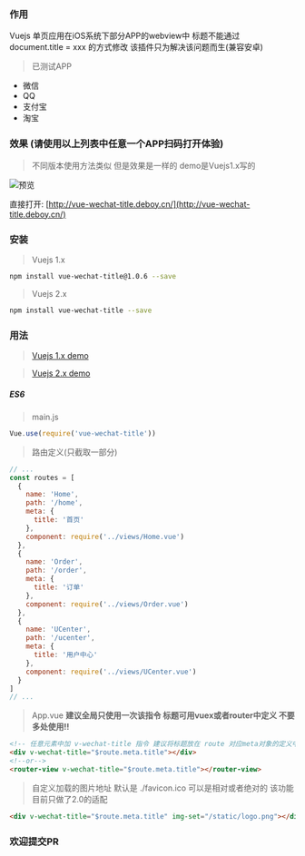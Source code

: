 ### 作用
Vuejs 单页应用在iOS系统下部分APP的webview中 标题不能通过 document.title = xxx 的方式修改
该插件只为解决该问题而生(兼容安卓)

> 已测试APP

 - 微信
 - QQ
 - 支付宝
 - 淘宝

### 效果 (请使用以上列表中任意一个APP扫码打开体验)

> 不同版本使用方法类似 但是效果是一样的 demo是Vuejs1.x写的

![预览](./preview.png)

直接打开: [http://vue-wechat-title.deboy.cn/](http://vue-wechat-title.deboy.cn/)

### 安装

> Vuejs 1.x

```bash
npm install vue-wechat-title@1.0.6 --save
```

> Vuejs 2.x

```bash
npm install vue-wechat-title --save
```

### 用法 

> [Vuejs 1.x demo](https://github.com/deboyblog/vue-wechat-title-demo/tree/use-directive)

> [Vuejs 2.x demo](https://github.com/deboyblog/vue-wechat-title-demo/tree/2.0)

##### ES6
> main.js

```js
Vue.use(require('vue-wechat-title'))
```
> 路由定义(只截取一部分)

```js
// ...
const routes = [
  {
    name: 'Home',
    path: '/home',
    meta: {
      title: '首页'
    },
    component: require('../views/Home.vue')
  },
  {
    name: 'Order',
    path: '/order',
    meta: {
      title: '订单'
    },
    component: require('../views/Order.vue')
  },
  {
    name: 'UCenter',
    path: '/ucenter',
    meta: {
      title: '用户中心'
    },
    component: require('../views/UCenter.vue')
  }
]
// ...
```

> App.vue **建议全局只使用一次该指令 标题可用vuex或者router中定义 不要多处使用!!**

```html
<!-- 任意元素中加 v-wechat-title 指令 建议将标题放在 route 对应meta对象的定义中 -->
<div v-wechat-title="$route.meta.title"></div>
<!--or-->
<router-view v-wechat-title="$route.meta.title"></router-view>
```

> 自定义加载的图片地址 默认是 ./favicon.ico 可以是相对或者绝对的 该功能目前只做了2.0的适配
```html
<div v-wechat-title="$route.meta.title" img-set="/static/logo.png"></div>
```

### 欢迎提交PR